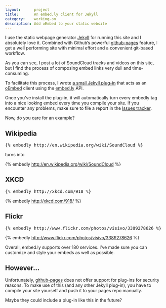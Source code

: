 ```yaml
---
layout:      project
title:       An embed.ly client for Jekyll
category:    working-on
description: Add oEmbed to your static website
---
```


I use the static webpage generator [Jekyll][jekyll] for running this site and
I absolutely love it.
Combined with Github’s powerful [github-pages][gh-pages] feature, I get a well
performing site with minimal effort and a convenient git-based workflow.

As you can see, I post a lot of SoundCloud tracks and videos on this site, but
I find the process of composing embed links very dull and time-consuming.

To facilitate this process, I wrote [a small Jekyll plug-in][plug-in] that
acts as an [oEmbed][oembed] client using the [embed.ly][embedly] API.

Once you’ve install the plug-in, it will automatically turn every embedly tag
into a nice looking embed every time you compile your site.
If you encounter any problems, make sure
to file a report in the [Issues tracker][issues].

Now, do you care for an example?

## Wikipedia

<pre>{<!---->% embedly http://en.wikipedia.org/wiki/SoundCloud %}</pre>

turns into

{% embedly http://en.wikipedia.org/wiki/SoundCloud %}

## XKCD

<pre>{<!---->% embedly http://xkcd.com/918 %}</pre>

{% embedly http://xkcd.com/918/ %}

## Flickr

<pre>{<!---->% embedly http://www.flickr.com/photos/visivo/3389278626 %}</pre>

{% embedly http://www.flickr.com/photos/visivo/3389278626 %}

Overall, embed.ly supports over 180 services. I’ve made sure you can customize
and style your embeds as well as possible.

## However…

Unfortunately, [github-pages][gh-pages] does not offer support for plug-ins
for security reasons. To make use of this (and any other Jekyll plug-in), you
have to compile your site yourself and push it to your pages repo manually.

Maybe they could include a plug-in like this in the future?

[jekyll]:   https://github.com/mojombo/jekyll
[oembed]:   http://oembed.com
[embedly]:  http://embed.ly
[plug-in]:  https://github.com/robb/jekyll-embedly-client
[gh-pages]: http://pages.github.com
[issues]:   https://github.com/robb/jekyll-embedly-client/issues
